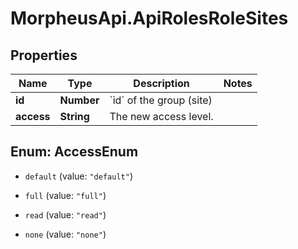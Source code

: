 # MorpheusApi.ApiRolesRoleSites

## Properties

Name | Type | Description | Notes
------------ | ------------- | ------------- | -------------
**id** | **Number** | &#x60;id&#x60; of the group (site) | 
**access** | **String** | The new access level. | 



## Enum: AccessEnum


* `default` (value: `"default"`)

* `full` (value: `"full"`)

* `read` (value: `"read"`)

* `none` (value: `"none"`)




